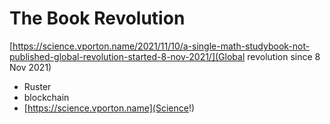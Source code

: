 # The Book Revolution

[https://science.vporton.name/2021/11/10/a-single-math-studybook-not-published-global-revolution-started-8-nov-2021/](Global revolution since 8 Nov 2021)

* Ruster
* blockchain
* [https://science.vporton.name](Science!)
